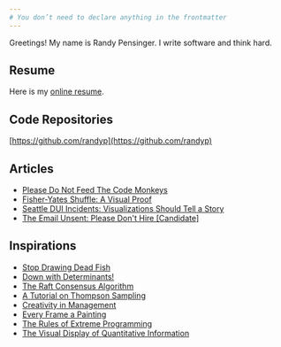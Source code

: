 ```yaml
---
# You don’t need to declare anything in the frontmatter
---
```


Greetings! My name is Randy Pensinger. I write software and think hard.

## Resume

Here is my [online resume](https://randyp.github.io/resume/).

## Code Repositories

[https://github.com/randyp](https://github.com/randyp)

## Articles

* [Please Do Not Feed The Code Monkeys](./please-do-not-feed-the-code-monkeys)
* [Fisher-Yates Shuffle: A Visual Proof](./fisher-yates-proof)
* [Seattle DUI Incidents: Visualizations Should Tell a Story](./seattle-dui)
* [The Email Unsent: Please Don't Hire [Candidate]](./the-email-unsent)
<!-- * [Bootstrapping Confidence Intervals... Doesn't Work](./assets/static/bootstrapping-confidence-intervals-doesnt-work.html) -->


## Inspirations

* [Stop Drawing Dead Fish](https://vimeo.com/64895205)
* [Down with Determinants!](https://www.axler.net/DwD.html)
* [The Raft Consensus Algorithm](https://raft.github.io/)
* [A Tutorial on Thompson Sampling](https://github.com/iosband/ts_tutorial)
* [Creativity in Management](https://www.youtube.com/watch?v=Pb5oIIPO62g&ab_channel=VideoArts)
* [Every Frame a Painting](https://www.youtube.com/channel/UCjFqcJQXGZ6T6sxyFB-5i6A)
* [The Rules of Extreme Programming](http://www.extremeprogramming.org/rules.html)
* [The Visual Display of Quantitative Information](https://www.edwardtufte.com/tufte/books_vdqi?gclid=Cj0KCQjwz7uRBhDRARIsAFqjulkhbOtz-dDH5PKSoFTmRrT83hn4yy_tuzKjqoyLVimY3ueWyAhp3uYaAo6LEALw_wcB)
